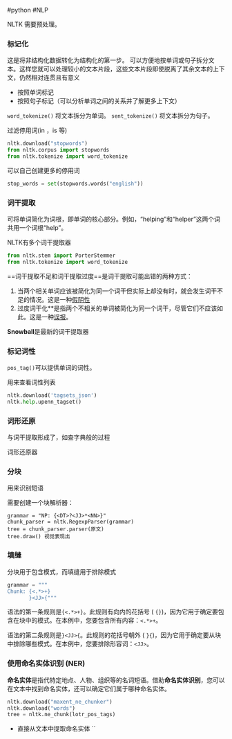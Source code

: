 #python #NLP 




NLTK 需要预处理。

### 标记化
这是将非结构化数据转化为结构化的第一步。
可以方便地按单词或句子拆分文本。这样您就可以处理较小的文本片段，这些文本片段即使脱离了其余文本的上下文，仍然相对连贯且有意义

- 按照单词标记
- 按照句子标记（可以分析单词之间的关系并了解更多上下文）

`word_tokenize()` 将文本拆分为单词。
`sent_tokenize()` 将文本拆分为句子。


过滤停用词(in ，is 等)

```python
nltk.download("stopwords")
from nltk.corpus import stopwords
from nltk.tokenize import word_tokenize
```


可以自己创建更多的停用词 
```python
stop_words = set(stopwords.words("english"))
```


### 词干提取
可将单词简化为词根，即单词的核心部分。例如，“helping”和“helper”这两个词共用一个词根“help”。

NLTK有多个词干提取器
```python
from nltk.stem import PorterStemmer
from nltk.tokenize import word_tokenize
```

==词干提取不足和词干提取过度==是词干提取可能出错的两种方式：

1. 当两个相关单词应该被简化为同一个词干但实际上却没有时，就会发生词干不足的情况。这是一种[假阴性](https://en.wikipedia.org/wiki/False_positives_and_false_negatives#False_negative_error)
2. 过度词干化**是指两个不相关的单词被简化为同一个词干，尽管它们不应该如此。这是一种[误报](https://en.wikipedia.org/wiki/False_positives_and_false_negatives#False_negative_error)。

**Snowball**是最新的词干提取器



### 标记词性

`pos_tag()`可以提供单词的词性。

用来查看词性列表
```python
nltk.download('tagsets_json')  
nltk.help.upenn_tagset()
```



### 词形还原
与词干提取形成了，如查字典般的过程

词形还原器



### 分块
用来识别短语

需要创建一个块解析器：
```
grammar = "NP: {<DT>?<JJ>*<NN>}"
chunk_parser = nltk.RegexpParser(grammar)
tree = chunk_parser.parser(原文)
tree.draw() 视觉表现出
```


### 填缝 
分块用于包含模式，而填缝用于排除模式

```python
grammar = """
Chunk: {<.*>+}
       }<JJ>{"""
```

语法的第一条规则是`{<.*>+}`。此规则有向内的花括号 ( `{}`)，因为它用于确定要包含在块中的模式。在本例中，您要包含所有内容：`<.*>+`。

语法的第二条规则是`}<JJ>{`。此规则的花括号朝外 ( `}{`)，因为它用于确定要从块中排除哪些模式。在本例中，您要排除形容词：`<JJ>`。


### 使用命名实体识别 (NER)
**命名实体**是指代特定地点、人物、组织等的名词短语。借助**命名实体识别**，您可以在文本中找到命名实体，还可以确定它们属于哪种命名实体。
```python
nltk.download("maxent_ne_chunker")
nltk.download("words")
tree = nltk.ne_chunk(lotr_pos_tags)
```


- 直接从文本中提取命名实体
``






